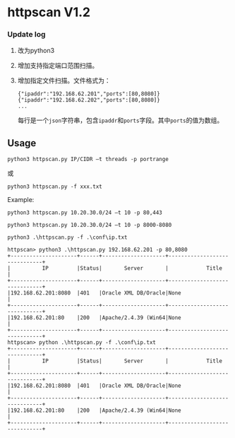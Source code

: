 # httpscan V1.2

### Update log

1. 改为python3
2. 增加支持指定端口范围扫描。
3. 增加指定文件扫描。文件格式为：

   ```
   {"ipaddr":"192.168.62.201","ports":[80,8080]}
   {"ipaddr":"192.168.62.202","ports":[80,8080]}
   ...
   ```

   每行是一个`json`字符串，包含`ipaddr`和`ports`字段。其中`ports`的值为数组。

## Usage

`python3 httpscan.py IP/CIDR –t threads -p portrange`

或

 `python3 httpscan.py -f xxx.txt`

Example:

`python3 httpscan.py 10.20.30.0/24 –t 10 -p 80,443`

`python3 httpscan.py 10.20.30.0/24 –t 10 -p 8000-8080`

`python3 .\httpscan.py -f .\conf\ip.txt`

```
httpscan> python3 .\httpscan.py 192.168.62.201 -p 80,8080
+---------------------+------+--------------------+------------------------------+
|          IP         |Status|       Server       |            Title             |
+---------------------+------+--------------------+------------------------------+
|192.168.62.201:8080  |401   |Oracle XML DB/Oracle|None                          |
+---------------------+------+--------------------+------------------------------+
|192.168.62.201:80    |200   |Apache/2.4.39 (Win64|None                          |
+---------------------+------+--------------------+------------------------------+
httpscan> python .\httpscan.py -f .\conf\ip.txt
+---------------------+------+--------------------+------------------------------+
|          IP         |Status|       Server       |            Title             |
+---------------------+------+--------------------+------------------------------+
|192.168.62.201:8080  |401   |Oracle XML DB/Oracle|None                          |
+---------------------+------+--------------------+------------------------------+
|192.168.62.201:80    |200   |Apache/2.4.39 (Win64|None                          |
+---------------------+------+--------------------+------------------------------+
```

